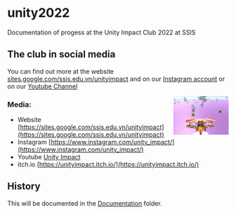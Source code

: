 # unity2022

Documentation of progess at the Unity Impact Club 2022 at SSIS

## The club in social media

You can find out more at the website [sites.google.com/ssis.edu.vn/unityimpact](https://sites.google.com/ssis.edu.vn/unityimpact) and on our [Instagram account](https://www.instagram.com/unity_impact/) or on our [Youtube Channel]()

<img src="Documentation/20220919_asg_itch.io.png" align="right" width="25%">

### Media:

- Website [https://sites.google.com/ssis.edu.vn/unityimpact](https://sites.google.com/ssis.edu.vn/unityimpact)
- Instagram [https://www.instagram.com/unity_impact/](https://www.instagram.com/unity_impact/)
- Youtube [Unity Impact](https://www.youtube.com/channel/UCYwXpmGJ3De0EM0Upb-92vg)
- itch.io [https://unityimpact.itch.io/](https://unityimpact.itch.io/)

## History

This will be documented in the [Documentation](Documentation) folder.
